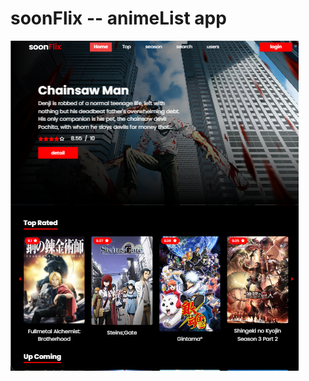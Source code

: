 # soonFlix -- animeList app

![Design preview for the E-commerce product page coding challenge](./client/public/animelist.png)
